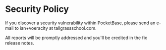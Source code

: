 # Security Policy

If you discover a security vulnerability within PocketBase, please send an e-mail to ian+voeracity at tallgrassschool.com.

All reports will be promptly addressed and you'll be credited in the fix release notes.
